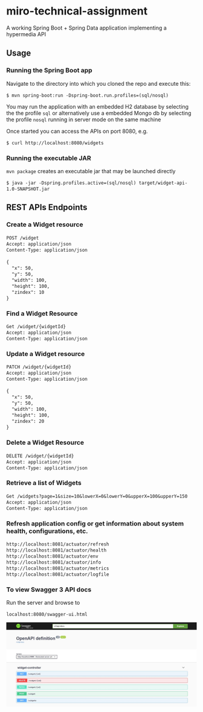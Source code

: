 # miro-technical-assignment

A working Spring Boot + Spring Data application implementing a hypermedia API 
    
## Usage
### Running the Spring Boot app
Navigate to the directory into which you cloned the repo and execute this:
```
$ mvn spring-boot:run -Dspring-boot.run.profiles=(sql/nosql)
```
You may run the application with an embedded H2 database by selecting the the profile `sql`  or alternatively use a embedded Mongo db by selecting the profile `nosql` running in server mode on the same machine  

Once started you can access the APIs on port 8080, e.g.
```
$ curl http://localhost:8080/widgets
``` 

### Running the executable JAR

`mvn package` creates an executable jar that may be launched directly

```
$ java -jar -Dspring.profiles.active=(sql/nosql) target/widget-api-1.0-SNAPSHOT.jar
```

## REST APIs Endpoints
### Create a Widget resource
```
POST /widget
Accept: application/json
Content-Type: application/json

{
  "x": 50,
  "y": 50,
  "width": 100,
  "height": 100,
  "zindex": 10
}
```

### Find a Widget Resource
```
Get /widget/{widgetId}
Accept: application/json
Content-Type: application/json
```

### Update a Widget resource
```
PATCH /widget/{widgetId}
Accept: application/json
Content-Type: application/json

{
  "x": 50,
  "y": 50,
  "width": 100,
  "height": 100,
  "zindex": 20
}
```

### Delete a Widget Resource
```
DELETE /widget/{widgetId}
Accept: application/json
Content-Type: application/json
```


### Retrieve a list of Widgets
```
Get /widgets?page=1&size=10&lowerX=0&lowerY=0&upperX=100&upperY=150
Accept: application/json
Content-Type: application/json
```

### Refresh application config or get information about system health, configurations, etc.
```
http://localhost:8081/actuator/refresh
http://localhost:8081/actuator/health
http://localhost:8081/actuator/env
http://localhost:8081/actuator/info
http://localhost:8081/actuator/metrics
http://localhost:8081/actuator/logfile
```
### To view Swagger 3 API docs
Run the server and browse to 
```
localhost:8080/swagger-ui.html
```
![Swagger UI](img/swagger.JPG "Swagger UI")